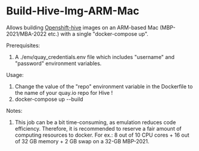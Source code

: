 # Build-Hive-Img-ARM-Mac

Allows building [Openshift-hive](https://github.com/openshift/hive) images on an ARM-based Mac (MBP-2021/MBA-2022 etc.) 
with a single "docker-compose up". 

Prerequisites:
1. A ./env/quay_credentials.env file which includes "username" and "password" environment variables.

Usage:
1. Change the value of the "repo" environment variable in the Dockerfile to the name of your quay.io repo for Hive !
2. docker-compose up --build

Notes:
1. This job can be a bit time-consuming, as emulation reduces code efficiency.
   Therefore, it is recommended to reserve a fair amount of computing resources to docker.
   For ex.: 8 out of 10 CPU cores + 16 out of 32 GB memory + 2 GB swap on a 32-GB MBP-2021.

